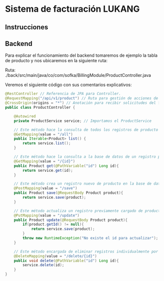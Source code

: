 # Sistema de facturación LUKANG

## Instrucciones

## Backend
Para explicar el funcionamiento del backend tomaremos de ejemplo la tabla de producto y nos ubicaremos en la siguiente ruta:

Ruta: ./back/src/main/java/co/com/sofka/BillingModule/ProductController.java

Veremos el siguiente código con sus comentarios explicativos:
```java
@RestController // Referencia de JPA para Controller.
@RequestMapping("/api/v1/product") // Ruta para gestión de acciones de producto.
@CrossOrigin(origins = "*") // Anotación para recibir solicitudes del front-end.
public class ProductController {

    @Autowired
    private ProductService service; // Importamos el ProductService

	// Este método hace la consulta de todos los registros de producto a la base de datos.
    @GetMapping(value = "/all")
    public Iterable<Product> list() {
        return service.list();
    }

	// Este método hace la consulta a la base de datos de un registro por id.
    @GetMapping(value = "/{id}")
    public Product get(@PathVariable("id") Long id){
        return service.get(id);
    }

	// Este método crea un registro nuevo de producto en la base de datos.
    @PostMapping(value = "/save")
    public Product save(@RequestBody Product product){
        return service.save(product);
    }

	// Este método actualiza un registro previamente cargado de producto en la base de datos.
    @PutMapping(value = "/update")
    public Product update(@RequestBody Product product){
        if(product.getId() != null){
            return service.save(product);
        }
        throw new RuntimeException("No existe el id para actualizar");
    }

	// Este método encargada de eliminar registros individualmente por id.
    @DeleteMapping(value = "/delete/{id}")
    public void delete(@PathVariable("id") Long id){
        service.delete(id);
    }
}
```

